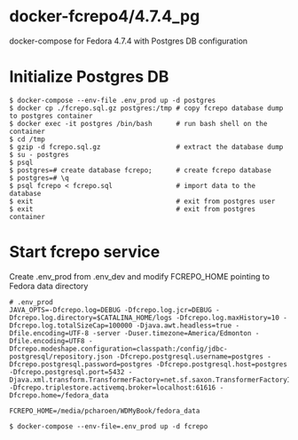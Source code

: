 # docker-fcrepo4/4.7.4_pg
docker-compose for Fedora 4.7.4 with Postgres DB configuration

# Initialize Postgres DB

```shell
$ docker-compose --env-file .env_prod up -d postgres
$ docker cp ./fcrepo.sql.gz postgres:/tmp # copy fcrepo database dump to postgres container
$ docker exec -it postgres /bin/bash      # run bash shell on the container
$ cd /tmp
$ gzip -d fcrepo.sql.gz                   # extract the database dump
$ su - postgres
$ psql
$ postgres=# create database fcrepo;      # create fcrepo database
$ postgres=# \q
$ psql fcrepo < fcrepo.sql                # import data to the database
$ exit                                    # exit from postgres user
$ exit                                    # exit from postgres container
```

# Start fcrepo service
Create .env_prod from .env_dev and modify FCREPO_HOME pointing to Fedora data directory

```shell
# .env_prod
JAVA_OPTS=-Dfcrepo.log=DEBUG -Dfcrepo.log.jcr=DEBUG -Dfcrepo.log.directory=$CATALINA_HOME/logs -Dfcrepo.log.maxHistory=10 -Dfcrepo.log.totalSizeCap=100000 -Djava.awt.headless=true -Dfile.encoding=UTF-8 -server -Duser.timezone=America/Edmonton -Dfile.encoding=UTF8 -Dfcrepo.modeshape.configuration=classpath:/config/jdbc-postgresql/repository.json -Dfcrepo.postgresql.username=postgres -Dfcrepo.postgresql.password=postgres -Dfcrepo.postgresql.host=postgres -Dfcrepo.postgresql.port=5432 -Djava.xml.transform.TransformerFactory=net.sf.saxon.TransformerFactoryImpl -Dfcrepo.triplestore.activemq.broker=localhost:61616 -Dfcrepo.home=/fedora_data

FCREPO_HOME=/media/pcharoen/WDMyBook/fedora_data
```

```shell
$ docker-compose --env-file=.env_prod up -d fcrepo
```
